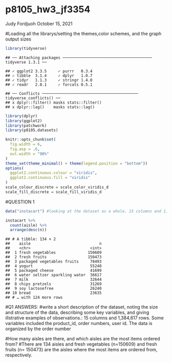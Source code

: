 p8105\_hw3\_jf3354
================
Judy Fordjuoh
October 15, 2021

\#Loading all the librarys/setting the themes,color schemes, and the
graph output sizes

``` r
library(tidyverse)
```

    ## ── Attaching packages ─────────────────────────────────────── tidyverse 1.3.1 ──

    ## ✓ ggplot2 3.3.5     ✓ purrr   0.3.4
    ## ✓ tibble  3.1.4     ✓ dplyr   1.0.7
    ## ✓ tidyr   1.1.3     ✓ stringr 1.4.0
    ## ✓ readr   2.0.1     ✓ forcats 0.5.1

    ## ── Conflicts ────────────────────────────────────────── tidyverse_conflicts() ──
    ## x dplyr::filter() masks stats::filter()
    ## x dplyr::lag()    masks stats::lag()

``` r
library(dplyr)
library(ggplot2)
library(patchwork)
library(p8105.datasets)

knitr::opts_chunk$set(
  fig.width = 6,
  fig.asp = .6,
  out.width = "90%"
)
theme_set(theme_minimal() + theme(legend.position = "bottom"))
options(
  ggplot2.continuous.colour = "viridis",
  ggplot2.continuous.fill = "viridis"
)
scale_colour_discrete = scale_color_viridis_d
scale_fill_discrete = scale_fill_viridis_d
```

\#QUESTION 1

``` r
data("instacart") #looking at the dataset as a whole. 15 columns and 1,384,617 rows

instacart %>%
  count(aisle) %>%
  arrange(desc(n))
```

    ## # A tibble: 134 × 2
    ##    aisle                              n
    ##    <chr>                          <int>
    ##  1 fresh vegetables              150609
    ##  2 fresh fruits                  150473
    ##  3 packaged vegetables fruits     78493
    ##  4 yogurt                         55240
    ##  5 packaged cheese                41699
    ##  6 water seltzer sparkling water  36617
    ##  7 milk                           32644
    ##  8 chips pretzels                 31269
    ##  9 soy lactosefree                26240
    ## 10 bread                          23635
    ## # … with 124 more rows

\#Q1 ANSWERS: \#write a short description of the dataset, noting the
size and structure of the data, describing some key variables, and
giving illstrative examples of observations.: 15 columns and 1,384,617
rows. Some variables included the product\_id, order numbers, user id.
The data is organized by the order number

\#How many aisles are there, and which aisles are the most items ordered
from? \#There are 134 aisles and fresh vegetables (n=150609) and fresh
fruits (n= 150473) are the aisles where the most items are ordered from,
respectively.
